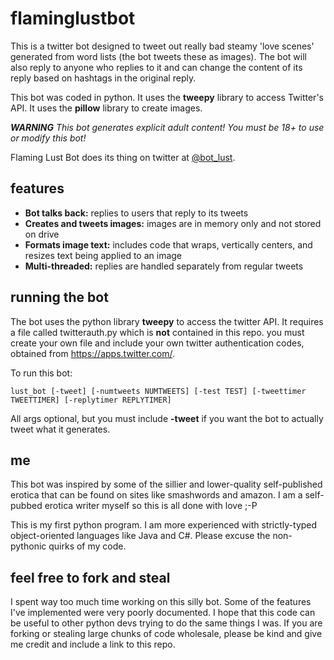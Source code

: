 # flaminglustbot

This is a twitter bot designed to tweet out really bad steamy 'love scenes' generated from word lists (the bot tweets these as images). The bot will also reply to anyone who replies to it and can change the content of its reply based on hashtags in the original reply. 

This bot was coded in python. It uses the **tweepy** library to access Twitter's API. It uses the **pillow** library to create images.

***WARNING***
*This bot generates explicit adult content! You must be 18+ to use or modify this bot!*

Flaming Lust Bot does its thing on twitter at [@bot_lust](https://twitter.com/bot_lust).

## features
* **Bot talks back:** replies to users that reply to its tweets
* **Creates and tweets images:** images are in memory only and not stored on drive
* **Formats image text:** includes code that wraps, vertically centers, and resizes text being applied to an image
* **Multi-threaded:** replies are handled separately from regular tweets

## running the bot

The bot uses the python library **tweepy** to access the twitter API. It requires a file called twitterauth.py which is **not** contained in this repo. you must create your own file and include your own twitter authentication codes, obtained from https://apps.twitter.com/.

To run this bot:
```
lust_bot [-tweet] [-numtweets NUMTWEETS] [-test TEST] [-tweettimer TWEETTIMER] [-replytimer REPLYTIMER]
```
All args optional, but you must include **-tweet** if you want the bot to actually tweet what it generates.

## me

This bot was inspired by some of the sillier and lower-quality self-published erotica that can be found on sites like smashwords and amazon. I am a self-pubbed erotica writer myself so this is all done with love ;-P

This is my first python program. I am more experienced with strictly-typed object-oriented languages like Java and C#. Please excuse the non-pythonic quirks of my code.

## feel free to fork and steal

I spent way too much time working on this silly bot. Some of the features I've implemented were very poorly documented. I hope that this code can be useful to other python devs trying to do the same things I was. If you are forking or stealing large chunks of code wholesale, please be kind and give me credit and include a link to this repo.

